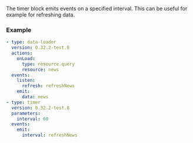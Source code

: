 The timer block emits events on a specified interval. This can be useful for example for refreshing
data.

### Example

```yaml
- type: data-loader
  version: 0.32.2-test.8
  actions:
    onLoad:
      type: resource.query
      resource: news
  events:
    listen:
      refresh: refreshNews
    emit:
      data: news
- type: timer
  version: 0.32.2-test.8
  parameters:
    interval: 60
  events:
    emit:
      interval: refreshNews
```
